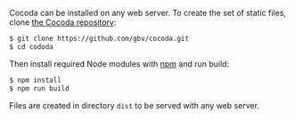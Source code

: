 Cocoda can be installed on any web server. To create the set of static files, clone [the Cocoda repository](https://github.com/gbv/cocoda):

```bash
$ git clone https://github.com/gbv/cocoda.git
$ cd cododa
```

Then install required Node modules with [npm](https://www.npmjs.com/get-npm) and run build:

```bash
$ npm install
$ npm run build
```

Files are created in directory `dist` to be served with any web server.

